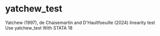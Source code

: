 # yatchew_test
Yatchew (1997), de Chaisemartin and D'Haultfoeuille (2024) linearity test Use yatchew_test With STATA 18

